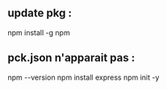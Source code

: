 ## update pkg :

npm install -g npm 

## pck.json n'apparait pas :
npm --version
npm install express
npm init -y